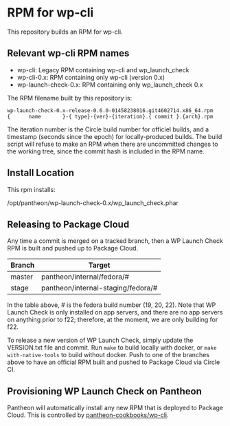 # RPM for wp-cli

This repository builds an RPM for wp-cli.

## Relevant wp-cli RPM names

- wp-cli: Legacy RPM containing wp-cli and wp_launch_check
- wp-cli-0.x: RPM containing only wp-cli (version 0.x)
- wp-launch-check-0.x: RPM containing only wp_launch_check 0.x

The RPM filename built by this repository is:
```
wp-launch-check-0.x-release-0.6.0-01458238016.git4602714.x86_64.rpm
{      name       }-{ type}-{ver}-{iteration}.{ commit }.{arch}.rpm
```
The iteration number is the Circle build number for officiel builds, and a timestamp (seconds since the epoch) for locally-produced builds. The build script will refuse to make an RPM when there are uncommitted changes to the working tree, since the commit hash is included in the RPM name.

## Install Location

This rpm installs:

/opt/pantheon/wp-launch-check-0.x/wp_launch_check.phar

## Releasing to Package Cloud

Any time a commit is merged on a tracked branch, then a WP Launch Check RPM is built and pushed up to Package Cloud.

Branch       | Target
------------ | ---------------
master       | pantheon/internal/fedora/#
stage        | pantheon/internal-staging/fedora/#

In the table above, # is the fedora build number (19, 20, 22). Note that WP Launch Check is only installed on app servers, and there are no app servers on anything prior to f22; therefore, at the moment, we are only building for f22.

To release a new version of WP Launch Check, simply update the VERSION.txt file and commit. Run `make` to build locally with docker, or `make with-native-tools` to build without docker. Push to one of the branches above to have an official RPM built and pushed to Package Cloud via Circle CI.

## Provisioning WP Launch Check on Pantheon

Pantheon will automatically install any new RPM that is deployed to Package Cloud. This is controlled by [pantheon-cookbooks/wp-cli](https://github.com/pantheon-cookbooks/wp-cli/blob/master/recipes/default.rb).
